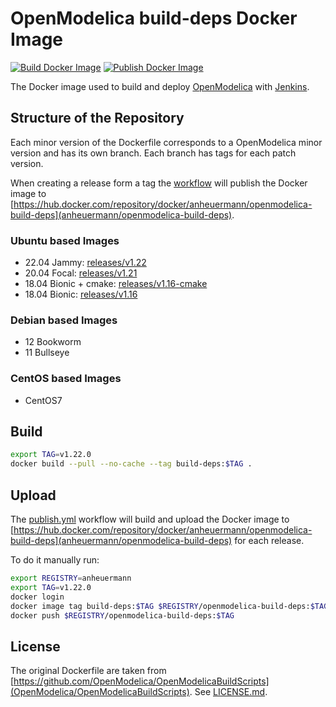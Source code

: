 # OpenModelica build-deps Docker Image

[![Build Docker Image](https://github.com/AnHeuermann/build-deps/actions/workflows/build.yml/badge.svg?branch=main)](https://github.com/AnHeuermann/build-deps/actions/workflows/build.yml)
[![Publish Docker Image](https://github.com/AnHeuermann/build-deps/actions/workflows/publish.yml/badge.svg)](https://github.com/AnHeuermann/build-deps/actions/workflows/publish.yml)

The Docker image used to build and deploy
[OpenModelica](https://github.com/OpenModelica/OpenModelica) with
[Jenkins](https://test.openmodelica.org/jenkins/).

## Structure of the Repository

Each minor version of the Dockerfile corresponds to a OpenModelica minor version and has
its own branch.
Each branch has tags for each patch version.

When creating a release form a tag the [workflow](./.github/workflows/publish.yml) will
publish the Docker image to [https://hub.docker.com/repository/docker/anheuermann/openmodelica-build-deps](anheuermann/openmodelica-build-deps).

### Ubuntu based Images

  - 22.04 Jammy: [releases/v1.22](https://github.com/AnHeuermann/build-deps/tree/releases/v1.22)
  - 20.04 Focal: [releases/v1.21](https://github.com/AnHeuermann/build-deps/tree/releases/v1.21)
  - 18.04 Bionic + cmake: [releases/v1.16-cmake](https://github.com/AnHeuermann/build-deps/tree/releases/v1.16-cmake)
  - 18.04 Bionic: [releases/v1.16](https://github.com/AnHeuermann/build-deps/tree/releases/v1.16)

### Debian based Images

  - 12 Bookworm
  - 11 Bullseye

### CentOS based Images

  - CentOS7


## Build

```bash
export TAG=v1.22.0
docker build --pull --no-cache --tag build-deps:$TAG .
```

## Upload

The [publish.yml](./.github/workflows/publish.yml) workflow will build and upload the
Docker image to [https://hub.docker.com/repository/docker/anheuermann/openmodelica-build-deps](anheuermann/openmodelica-build-deps)
for each release.

To do it manually run:

```bash
export REGISTRY=anheuermann
export TAG=v1.22.0
docker login
docker image tag build-deps:$TAG $REGISTRY/openmodelica-build-deps:$TAG
docker push $REGISTRY/openmodelica-build-deps:$TAG
```

## License

The original Dockerfile are taken from [https://github.com/OpenModelica/OpenModelicaBuildScripts](OpenModelica/OpenModelicaBuildScripts).
See [LICENSE.md](./LICENSE.md).
